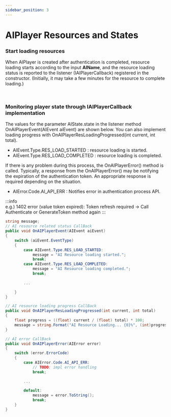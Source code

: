 ```yaml
---
sidebar_position: 3
---
```


# AIPlayer Resources and States

### Start loading resources 

When AIPlayer is created after authentication is completed, resource loading starts according to the input **AIName**, and the resource loading status is reported to the listener (IAIPlayerCallback) registered in the constructor. (Initially, it may take a few minutes for the resource to complete loading.)

<br/>

### Monitoring player state through IAIPlayerCallback implementation

The values for the parameter AIState.state in the listener method OnAIPlayerEvent(AIEvent aiEvent) are shown below. You can also implement loading progress with OnAIPlayerResLoadingProgressed(int current, int total).

- AIEvent.Type.RES_LOAD_STARTED : resource loading is started.
- AIEvent.Type.RES_LOAD_COMPLETED : resource loading is completed.

If there is any problem during this process, the OnAIPlayerError() method is called. Typically, a response from the OnAIPlayerError() may be notifying the expiration of the authentication token. An appropriate response is required depending on the situation.

- AIError.Code.AI_API_ERR : Notifies error in authentication process API.

:::info  
e.g.) 1402 error (value token expired): Token refresh required -> Call Authenticate or GenerateToken method again
:::

```csharp
string message;
// AI resource related status CallBack
public void OnAIPlayerEvent(AIEvent aiEvent)
{
    switch (aiEvent.EventType)
    {
        case AIEvent.Type.RES_LOAD_STARTED:
            message = "AI Resource loading started.";
            break;
        case AIEvent.Type.RES_LOAD_COMPLETED:
            message = "AI Resource loading completed.";
            break;
        
        ...

    }
}

// AI resource loading progress CallBack
public void OnAIPlayerResLoadingProgressed(int current, int total)
{
    float progress = ((float) current / (float) total) * 100;
    message = string.Format("AI Resource Loading... {0}%", (int)progress);
}

// AI error CallBack
public void OnAIPlayerError(AIError error)
{
    switch (error.ErrorCode)
    {
        case AIError.Code.AI_API_ERR:
            // TODO: impl error handling
            break;
        
        ...

        default:
            message = error.ToString();
            break;
    }
}
```
